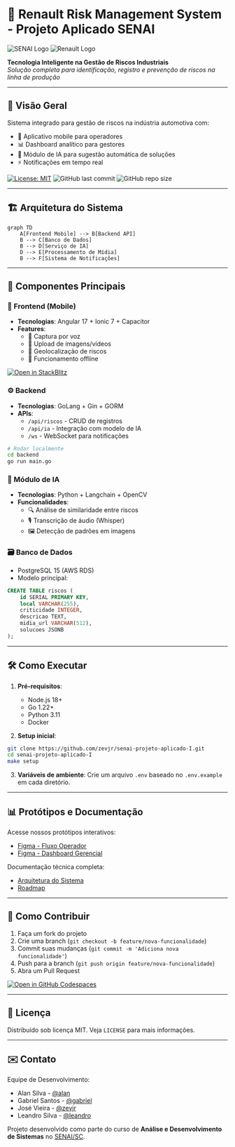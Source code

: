 # 🚀 Renault Risk Management System - Projeto Aplicado SENAI

![SENAI Logo](https://ava.sesisenai.org.br/pluginfile.php/1/theme_senai/logocompact/300x300/1745950167/logo-nova.png)
![Renault Logo](https://www.renault.com.br/renault/ms-icon-144x144.png)

**Tecnologia Inteligente na Gestão de Riscos Industriais**  
*Solução completa para identificação, registro e prevenção de riscos na linha de produção*

---

## 📌 Visão Geral

Sistema integrado para gestão de riscos na indústria automotiva com:
- 📱 Aplicativo mobile para operadores
- 📊 Dashboard analítico para gestores
- 🧠 Módulo de IA para sugestão automática de soluções
- ⚡ Notificações em tempo real

[![License: MIT](https://img.shields.io/badge/License-MIT-yellow.svg)](https://opensource.org/licenses/MIT)
![GitHub last commit](https://img.shields.io/github/last-commit/zevjr/senai-projeto-aplicado-I)
![GitHub repo size](https://img.shields.io/github/repo-size/zevjr/senai-projeto-aplicado-I)

---

## 🏗️ Arquitetura do Sistema

```mermaid
graph TD
    A[Frontend Mobile] --> B[Backend API]
    B --> C[Banco de Dados]
    B --> D[Serviço de IA]
    D --> E[Processamento de Mídia]
    B --> F[Sistema de Notificações]
```

---

## 🧩 Componentes Principais

### 📱 Frontend (Mobile)
- **Tecnologias**: Angular 17 + Ionic 7 + Capacitor
- **Features**:
  - 🎤 Captura por voz
  - 📸 Upload de imagens/vídeos
  - 📍 Geolocalização de riscos
  - 🔄 Funcionamento offline

[![Open in StackBlitz](https://developer.stackblitz.com/img/open_in_stackblitz.svg)](https://stackblitz.com/github/zevjr/senai-projeto-aplicado-I/tree/main/frontend)

### ⚙️ Backend
- **Tecnologias**: GoLang + Gin + GORM
- **APIs**:
  - `/api/riscos` - CRUD de registros
  - `/api/ia` - Integração com modelo de IA
  - `/ws` - WebSocket para notificações

```bash
# Rodar localmente
cd backend
go run main.go
```

### 🧠 Módulo de IA
- **Tecnologias**: Python + Langchain + OpenCV
- **Funcionalidades**:
  - 🔍 Análise de similaridade entre riscos
  - 🎙️ Transcrição de áudio (Whisper)
  - 🖼️ Detecção de padrões em imagens

### 🗃️ Banco de Dados
- PostgreSQL 15 (AWS RDS)
- Modelo principal:
```sql
CREATE TABLE riscos (
    id SERIAL PRIMARY KEY,
    local VARCHAR(255),
    criticidade INTEGER,
    descricao TEXT,
    midia_url VARCHAR(512),
    solucoes JSONB
);
```

---

## 🛠️ Como Executar

1. **Pré-requisitos**:
   - Node.js 18+
   - Go 1.22+
   - Python 3.11
   - Docker

2. **Setup inicial**:
```bash
git clone https://github.com/zevjr/senai-projeto-aplicado-I.git
cd senai-projeto-aplicado-I
make setup
```

3. **Variáveis de ambiente**:
Crie um arquivo `.env` baseado no `.env.example` em cada diretório.

---

## 📊 Protótipos e Documentação

Acesse nossos protótipos interativos:
- [Figma - Fluxo Operador](https://figma.com/link-prototype)
- [Figma - Dashboard Gerencial](https://figma.com/link-dashboard)

Documentação técnica completa:
- [Arquitetura do Sistema](docs/ARCHITECTURE.md)
- [Roadmap](docs/ROADMAP.md)

---

## 🤝 Como Contribuir

1. Faça um fork do projeto
2. Crie uma branch (`git checkout -b feature/nova-funcionalidade`)
3. Commit suas mudanças (`git commit -m 'Adiciona nova funcionalidade'`)
4. Push para a branch (`git push origin feature/nova-funcionalidade`)
5. Abra um Pull Request

[![Open in GitHub Codespaces](https://github.com/codespaces/badge.svg)](https://codespaces.new/zevjr/senai-projeto-aplicado-I)

---

## 📜 Licença

Distribuído sob licença MIT. Veja `LICENSE` para mais informações.

---

## ✉️ Contato

Equipe de Desenvolvimento:
- Alan Silva - [@alan](https://github.com/alan)
- Gabriel Santos - [@gabriel](https://github.com/gabriel)
- José Vieira - [@zevjr](https://github.com/zevjr)
- Leandro Silva - [@leandro](https://github.com/leandro)

Projeto desenvolvido como parte do curso de **Análise e Desenvolvimento de Sistemas** no [SENAI/SC](https://www.sc.senai.br/).
